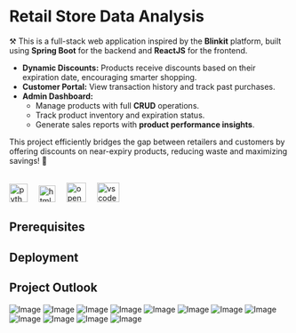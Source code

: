 # Retail Store Data Analysis
⚒️ This is a full-stack web application inspired by the **Blinkit** platform, built using **Spring Boot** for the backend and **ReactJS** for the frontend.  

- **Dynamic Discounts:** Products receive discounts based on their expiration date, encouraging smarter shopping.  
- **Customer Portal:** View transaction history and track past purchases.  
- **Admin Dashboard:**  
  - Manage products with full **CRUD** operations.  
  - Track product inventory and expiration status.  
  - Generate sales reports with **product performance insights**.  

This project efficiently bridges the gap between retailers and customers by offering discounts on near-expiry products, reducing waste and maximizing savings! 🚀<br>

<br><img src="https://upload.wikimedia.org/wikipedia/commons/thumb/7/79/Spring_Boot.svg/1200px-Spring_Boot.svg.png" height="33" alt="python logo"  />
<img width="12" />
<img src="https://cdn4.iconfinder.com/data/icons/logos-3/600/React.js_logo-512.png" height="30" alt="html5 logo"  />
<img width="12" />
<img src="https://encrypted-tbn0.gstatic.com/images?q=tbn:ANd9GcT-TB9d5YXwtKhv4NWbpeTBVveYvcxu9gMJng&s" height="35" alt="open cv" />
<img width="12" />
<img src="https://encrypted-tbn0.gstatic.com/images?q=tbn:ANd9GcQUqWsYIhbDZ0sceZ8ft3WUJg9H38TQs-4LTw&s" height="35" width="40" alt="vscode logo"  />
<img width="12" />

## Prerequisites

## Deployment

## Project Outlook


![Image](https://github.com/user-attachments/assets/dab121ee-49f3-4bb5-8a46-4518dc660996)
![Image](https://github.com/user-attachments/assets/cc5f895e-523a-49f4-9331-0e62526ee514)
![Image](https://github.com/user-attachments/assets/844e4841-a8af-4bf5-b287-5cf9f87d0284)
![Image](https://github.com/user-attachments/assets/15bd2697-dfde-47fd-8be6-259c958fb9a9)
![Image](https://github.com/user-attachments/assets/d51e8375-094c-4601-9d9f-f0e2eb74bdb3)
![Image](https://github.com/user-attachments/assets/9bb3eea5-f420-4ccb-a3d6-035957217e83)
![Image](https://github.com/user-attachments/assets/e27fd04e-13e6-484e-a1eb-adf1c99b8d19)
![Image](https://github.com/user-attachments/assets/01142547-e932-47eb-a0fb-93ea11da0616)
![Image](https://github.com/user-attachments/assets/aa12de85-dc27-41e7-ae95-f324d5d89a2a)
![Image](https://github.com/user-attachments/assets/87b8da6d-b089-4e73-baad-9047a38470d5)
![Image](https://github.com/user-attachments/assets/0b41085d-2ce5-4cc6-9db6-237483659281)
![Image](https://github.com/user-attachments/assets/a56b76f4-a871-4fdf-ac6d-678a1c3e4a21)
